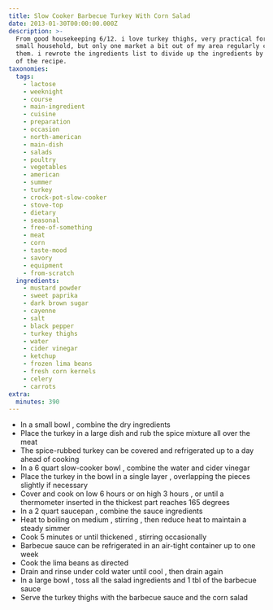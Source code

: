 ```yaml
---
title: Slow Cooker Barbecue Turkey With Corn Salad
date: 2013-01-30T00:00:00.000Z
description: >-
  From good housekeeping 6/12. i love turkey thighs, very practical for the
  small household, but only one market a bit out of my area regularly carries
  them. i rewrote the ingredients list to divide up the ingredients by component
  of the recipe.
taxonomies:
  tags:
    - lactose
    - weeknight
    - course
    - main-ingredient
    - cuisine
    - preparation
    - occasion
    - north-american
    - main-dish
    - salads
    - poultry
    - vegetables
    - american
    - summer
    - turkey
    - crock-pot-slow-cooker
    - stove-top
    - dietary
    - seasonal
    - free-of-something
    - meat
    - corn
    - taste-mood
    - savory
    - equipment
    - from-scratch
  ingredients:
    - mustard powder
    - sweet paprika
    - dark brown sugar
    - cayenne
    - salt
    - black pepper
    - turkey thighs
    - water
    - cider vinegar
    - ketchup
    - frozen lima beans
    - fresh corn kernels
    - celery
    - carrots
extra:
  minutes: 390
---
```

 - In a small bowl , combine the dry ingredients
 - Place the turkey in a large dish and rub the spice mixture all over the meat
 - The spice-rubbed turkey can be covered and refrigerated up to a day ahead of cooking
 - In a 6 quart slow-cooker bowl , combine the water and cider vinegar
 - Place the turkey in the bowl in a single layer , overlapping the pieces slightly if necessary
 - Cover and cook on low 6 hours or on high 3 hours , or until a thermometer inserted in the thickest part reaches 165 degrees
 - In a 2 quart saucepan , combine the sauce ingredients
 - Heat to boiling on medium , stirring , then reduce heat to maintain a steady simmer
 - Cook 5 minutes or until thickened , stirring occasionally
 - Barbecue sauce can be refrigerated in an air-tight container up to one week
 - Cook the lima beans as directed
 - Drain and rinse under cold water until cool , then drain again
 - In a large bowl , toss all the salad ingredients and 1 tbl of the barbecue sauce
 - Serve the turkey thighs with the barbecue sauce and the corn salad
